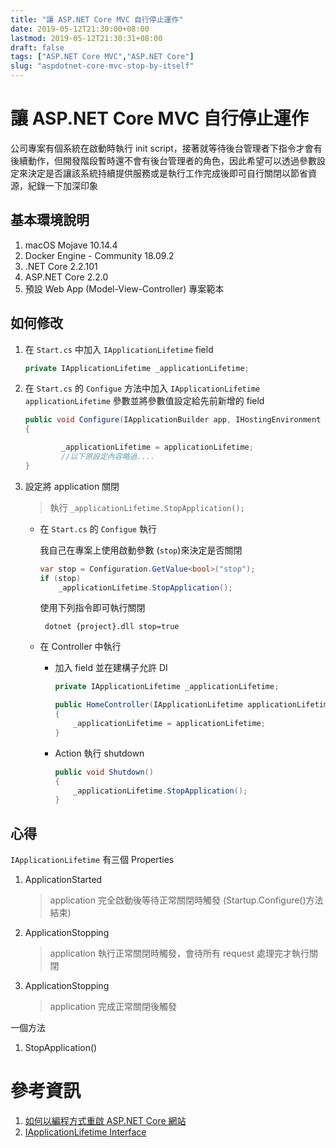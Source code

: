 ```yaml
---
title: "讓 ASP.NET Core MVC 自行停止運作"
date: 2019-05-12T21:30:00+08:00
lastmod: 2019-05-12T21:30:31+08:00
draft: false
tags: ["ASP.NET Core MVC","ASP.NET Core"]
slug: "aspdotnet-core-mvc-stop-by-itself"
---
```

# 讓 ASP.NET Core MVC 自行停止運作

公司專案有個系統在啟動時執行 init script，接著就等待後台管理者下指令才會有後續動作，但開發階段暫時還不會有後台管理者的角色，因此希望可以透過參數設定來決定是否讓該系統持續提供服務或是執行工作完成後即可自行關閉以節省資源，紀錄一下加深印象

## 基本環境說明

1. macOS Mojave 10.14.4
2. Docker Engine - Community 18.09.2
3. .NET Core 2.2.101
4. ASP.NET Core  2.2.0
5. 預設 Web App (Model-View-Controller) 專案範本

## 如何修改

1. 在 `Start.cs` 中加入 `IApplicationLifetime` field

    ```cs
    private IApplicationLifetime _applicationLifetime;
    ```

2. 在 `Start.cs` 的 `Configue` 方法中加入 `IApplicationLifetime applicationLifetime` 參數並將參數值設定給先前新增的 field

    ```cs
    public void Configure(IApplicationBuilder app, IHostingEnvironment env,IApplicationLifetime applicationLifetime)
    {

            _applicationLifetime = applicationLifetime;
            //以下原設定內容略過....
    }
    ```

3. 設定將 application 關閉

    > 執行 `_applicationLifetime.StopApplication();`

   - 在 `Start.cs` 的 `Configue` 執行
   
        我自己在專案上使用啟動參數 (`stop`)來決定是否關閉
   
        ```cs
        var stop = Configuration.GetValue<bool>("stop");
        if (stop)
            _applicationLifetime.StopApplication();
        ```

        使用下列指令即可執行關閉

        ```
         dotnet {project}.dll stop=true  
        ```

   - 在 Controller 中執行

        - 加入 field 並在建構子允許 DI
        
            ```cs
            private IApplicationLifetime _applicationLifetime;

            public HomeController(IApplicationLifetime applicationLifetime)
            {
                _applicationLifetime = applicationLifetime;
            }
            ```
        
        - Action 執行 shutdown

            ```cs
            public void Shutdown()
            {
                _applicationLifetime.StopApplication();
            }
            ```

## 心得

`IApplicationLifetime` 有三個 Properties

1. ApplicationStarted

    > application 完全啟動後等待正常關閉時觸發 (Startup.Configure()方法結束)

2. ApplicationStopping

    > application 執行正常關閉時觸發，會待所有 request 處理完才執行關閉

3. ApplicationStopping

    > application 完成正常關閉後觸發


一個方法

1. StopApplication()

# 參考資訊
1. [如何以編程方式重啟 ASP.NET Core 網站](http://www.dalbll.com/Group/Topic/ASP.NET/7315)
2. [IApplicationLifetime Interface](https://docs.microsoft.com/en-us/dotnet/api/microsoft.aspnetcore.hosting.iapplicationlifetime?WT.mc_id=DOP-MVP-5002594)